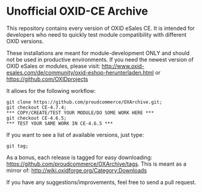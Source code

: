# Unofficial OXID-CE Archive

This repository contains every version of OXID eSales CE. It is intended for developers who need to quickly test module compatibility with different OXID versions.

These installations are meant for module-development ONLY and should not be used in productive environments. If you need the newest version of OXID eSales or modules, please visit: http://www.oxid-esales.com/de/community/oxid-eshop-herunterladen.html or https://github.com/OXIDprojects


It allows for the following workflow:

    git clone https://github.com/proudcommerce/OXArchive.git;
    git checkout CE-4.7.4;
    *** COPY/CREATE/TEST YOUR MODULE/DO SOME WORK HERE ***
    git checkout CE-4.6.5;
    *** TEST YOUR SAME WORK IN CE-4.6.5 ***

If you want to see a list of available versions, just type:

    git tag;


As a bonus, each release is tagged for easy downloading: https://github.com/proudcommerce/OXArchive/tags. This is meant as a mirror of: http://wiki.oxidforge.org/Category:Downloads

If you have any suggestions/improvements, feel free to send a pull request.

